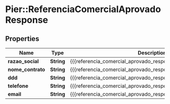 # Pier::ReferenciaComercialAprovadoResponse

## Properties
Name | Type | Description | Notes
------------ | ------------- | ------------- | -------------
**razao_social** | **String** | {{{referencia_comercial_aprovado_response_razao_social_value}}} | [optional] 
**nome_contrato** | **String** | {{{referencia_comercial_aprovado_response_nome_contrato_value}}} | [optional] 
**ddd** | **String** | {{{referencia_comercial_aprovado_response_ddd_value}}} | [optional] 
**telefone** | **String** | {{{referencia_comercial_aprovado_response_telefone_value}}} | [optional] 
**email** | **String** | {{{referencia_comercial_aprovado_response_email_value}}} | [optional] 



